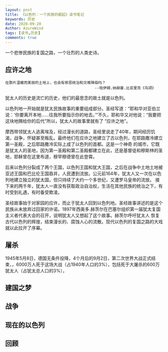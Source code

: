 ```yaml
---
layout: post
title: 《以色列：一个民族的崛起》读书笔记
keywords: 历史
date: 2020-09-20
Author: AzureWind
tags: [读书,历史]
comments: true
---
```

一个悲惨民族的复国之路，一个壮烈的人类史诗。
<!-- more -->
## 应许之地
    在那片温暖而美丽的土地上，也会有邪恶统治和灾难降临吗？
                                            --哈伊姆.纳赫曼.比亚里克《鸟颂》
                                            
犹太人的历史是流亡的历史，他们的最思念的故土就是以色列。   

以色列地一开始就是犹太民族故事的重要组成部分。圣经写道：“耶和华对亚伯兰说：‘你要离开本地......往我所要指示你的地去。’”不久，耶和华又对他说：“我要把这块地赐给你的后代”所以，犹太人的故事里就有了
“应许之地”。  

摩西带领犹太人逃离埃及，经过漫长的道路，圣经里说走了40年，期间经历饥渴，战争，怀疑甚至叛乱。最终他们在应许之地建立了古以色列，在耶路撒冷建立第一圣殿，之后耶路撒冷实际上成了以色列的首都。这是一个神奇
的城市，它既是犹太人的圣地，因为第一圣殿和第二圣殿都建立在此，还是基督徒和穆斯林的圣地，耶稣曾在这里布道，穆罕穆德曾在此登霄。    

后来以色列分裂成了两个王国，以色列王国和犹大王国，之后在战争中土地土地被亚述王国和巴比伦王国吞并，人民遭到流放。公元前164年，犹太人又一次在以色列地建立独立的犹太国，但只持续了大约一个多世纪，又遭罗马皇帝的流放。
接下来的两千年，犹太人一直没有获取政治自治权，生活在其他民族的统治之下，有时受到礼遇，有时备受欺凌。   

圣经故事始于对家园的应许，而止于犹太人回到以色列地。圣经故事讲述的是这个民族从未放弃过回家的许诺。1897年西奥多.赫茨尔在巴塞尔组织第一届犹太复国主义者代表大会的召开，说明犹太人又想起了这个故事。赫茨尔呼吁犹太人
恢复古代以色列的辉煌，结束漫长的、腐蚀人心的流散。现代以色列的复国之路的大戏就以此拉开了序幕。

## 屠杀
1945年5月8日，德国无条件投降，4个月后的9月2日，第二次世界大战正式结束，，6000万人死于这场大战（占1940年人口的3%），包括死于大屠杀的600万犹太人（占犹太总人口的3%），

## 建国之梦

## 战争

## 现在的以色列

## 回顾